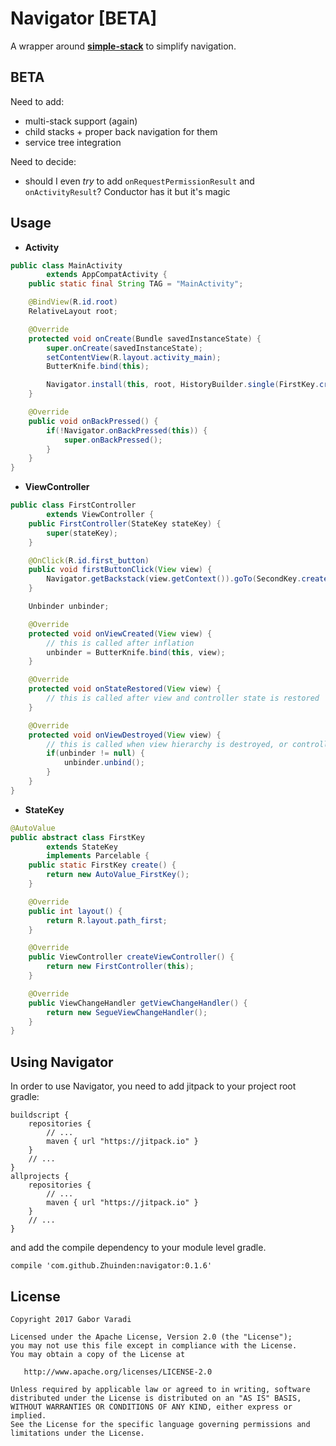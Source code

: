 # Navigator [BETA]

A wrapper around [**simple-stack**](https://github.com/Zhuinden/simple-stack) to simplify navigation.

## BETA

Need to add:

- multi-stack support (again)
- child stacks + proper back navigation for them
- service tree integration

Need to decide:

- should I even *try* to add `onRequestPermissionResult` and `onActivityResult`? Conductor has it but it's magic

## Usage

- **Activity**

``` java
public class MainActivity
        extends AppCompatActivity {
    public static final String TAG = "MainActivity";

    @BindView(R.id.root)
    RelativeLayout root;

    @Override
    protected void onCreate(Bundle savedInstanceState) {
        super.onCreate(savedInstanceState);
        setContentView(R.layout.activity_main);
        ButterKnife.bind(this);

        Navigator.install(this, root, HistoryBuilder.single(FirstKey.create()));
    }

    @Override
    public void onBackPressed() {
        if(!Navigator.onBackPressed(this)) {
            super.onBackPressed();
        }
    }
}
```

- **ViewController**

``` java
public class FirstController
        extends ViewController {
    public FirstController(StateKey stateKey) {
        super(stateKey);
    }

    @OnClick(R.id.first_button)
    public void firstButtonClick(View view) {
        Navigator.getBackstack(view.getContext()).goTo(SecondKey.create());
    }

    Unbinder unbinder;

    @Override
    protected void onViewCreated(View view) {
        // this is called after inflation
        unbinder = ButterKnife.bind(this, view);
    }

    @Override
    protected void onStateRestored(View view) {
        // this is called after view and controller state is restored
    }

    @Override
    protected void onViewDestroyed(View view) {
        // this is called when view hierarchy is destroyed, or controller is replaced
        if(unbinder != null) {
            unbinder.unbind();
        }
    }
}
```

- **StateKey**

``` java
@AutoValue
public abstract class FirstKey
        extends StateKey
        implements Parcelable {
    public static FirstKey create() {
        return new AutoValue_FirstKey();
    }

    @Override
    public int layout() {
        return R.layout.path_first;
    }

    @Override
    public ViewController createViewController() {
        return new FirstController(this);
    }

    @Override
    public ViewChangeHandler getViewChangeHandler() {
        return new SegueViewChangeHandler();
    }
}
```

## Using Navigator

In order to use Navigator, you need to add jitpack to your project root gradle:

    buildscript {
        repositories {
            // ...
            maven { url "https://jitpack.io" }
        }
        // ...
    }
    allprojects {
        repositories {
            // ...
            maven { url "https://jitpack.io" }
        }
        // ...
    }


and add the compile dependency to your module level gradle.

    compile 'com.github.Zhuinden:navigator:0.1.6'

## License

    Copyright 2017 Gabor Varadi

    Licensed under the Apache License, Version 2.0 (the "License");
    you may not use this file except in compliance with the License.
    You may obtain a copy of the License at

       http://www.apache.org/licenses/LICENSE-2.0

    Unless required by applicable law or agreed to in writing, software
    distributed under the License is distributed on an "AS IS" BASIS,
    WITHOUT WARRANTIES OR CONDITIONS OF ANY KIND, either express or implied.
    See the License for the specific language governing permissions and
    limitations under the License.
